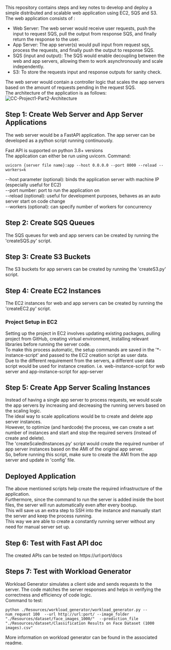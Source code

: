 This repository contains steps and key notes to develop and deploy a simple distributed and scalable web application using EC2, SQS and S3. <br>
The web application consists of :<br>
* Web Server: The web server would receive user requests, push the input to request SQS, pull the output from response SQS, and finally return the response to the user.
* App Server: The app server(s) would pull input from request sqs, process the requests, and finally push the output to response SQS.
* SQS (input and output): The SQS would enable decoupling between the web and app servers, allowing them to work asynchronously and scale independently.
* S3: To store the requests input and response outputs for sanity check.

The web server would contain a controller logic that scales the app servers based on the amount of requests pending in the request SQS.<br>
The architecture of the application is as follows:
![CC-Project1-Part2-Architecture](https://github.com/husainasad/Cloud-Computing-1-2/assets/32503674/a939f54b-cb07-4dc9-9d88-f1605efc9b44)

## Step 1: Create Web Server and App Server Applications
The web server would be a FastAPI application. The app server can be developed as a python script running continuously. <br>

Fast API is supported on python 3.8+ versions </br>
The application can either be run using uvicorn. Command:
```
uvicorn {server file name}:app --host 0.0.0.0 --port 8000 --reload --workers=k
```
--host parameter (optional): binds the application server with machine IP (especially useful for EC2) </br>
--port number: port to run the application on </br>
--reload (optional): useful for development purposes, behaves as an auto server start on code change </br>
--workers (optional): can specify number of workers for concurrency </br>

## Step 2: Create SQS Queues
The SQS queues for web and app servers can be created by running the 'createSQS.py' script. </br>

## Step 3: Create S3 Buckets
The S3 buckets for app servers can be created by running the 'createS3.py' script. </br>

## Step 4: Create EC2 Instances
The EC2 instances for web and app servers can be created by running the 'createEC2.py' script. </br>

### Project Setup in EC2
Setting up the project in EC2 involves updating existing packages, pulling project from GitHub, creating virtual environment, installing relevant libraries before running the server code. </br>
To make this process automatic, the setup commands are saved in the '*-instance-script' and passed to the EC2 creation script as user data. </br>
Due to the different requirement from the servers, a different user data script would be used for instance creation. i.e. web-instance-script for web server and app-instance-script for app-server

## Step 5: Create App Server Scaling Instances
Instead of having a single app server to process requests, we would scale the app servers by increasing and decreasing the running servers based on the scaling logic.</br>
The ideal way to scale applications would be to create and delete app server instances. <br>
However, to optimize (and hardcode) the process, we can create a set number of instances and start and stop the required servers (instead of create and delete).<br>
The 'createScaledInstances.py' script would create the required number of app server instances based on the AMI of the original app server.<br>
So, before running this script, make sure to create the AMI from the app server and update in 'config' file.

## Deployed Application
The above mentioned scripts help create the required infrastructure of the application. </br>
Furthermore, since the command to run the server is added inside the boot files, the server will run automatically even after every bootup. </br>
This will save us an extra step to SSH into the instance and manually start the server and keep the process running. </br>
This way we are able to create a constantly running server without any need for manual server set up.

## Step 6: Test with Fast API doc
The created APIs can be tested on https://url:port/docs

## Steps 7: Test with Workload Generator
Workload Generator simulates a client side and sends requests to the server. The code matches the server responses and helps in verifying the correctness and efficiency of code logic. </br>
Command to test:
```
python ./Resources/workload_generator/workload_generator.py --num_request 100  --url http://url:port/ --image_folder "./Resources/dataset/face_images_1000/"  --prediction_file "./Resources/dataset/Classification Results on Face Dataset (1000 images).csv"
```
More information on workload generator can be found in the associated readme.
